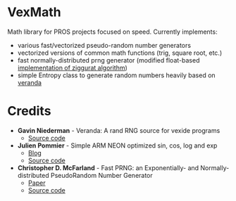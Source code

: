# VexMath
Math library for PROS projects focused on speed. Currently implements: 
* various fast/vectorized pseudo-random number generators
* vectorized versions of common math functions (trig, square root, etc.)
* fast normally-distributed prng generator (modified float-based [implementation of ziggurat algorithm](https://github.com/cd-mcfarland/fast_prng))
* simple Entropy class to generate random numbers heavily based on [veranda](https://github.com/Gavin-Niederman/veranda)

# Credits
* **Gavin Niederman** - Veranda: A rand RNG source for vexide programs
    * [Source code](https://github.com/Gavin-Niederman/veranda)
* **Julien Pommier** - Simple ARM NEON optimized sin, cos, log and exp
    * [Blog](http://gruntthepeon.free.fr/ssemath/neon_mathfun.html)
    * [Source code](http://gruntthepeon.free.fr/ssemath/neon_mathfun.h)
* **Christopher D. McFarland** - Fast PRNG: an Exponentially- and Normally-distributed PseudoRandom Number Generator
    * [Paper](https://arxiv.org/abs/1403.6870)
    * [Source code](https://github.com/cd-mcfarland/fast_prng)
